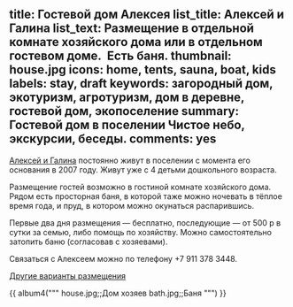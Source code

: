 title: Гостевой дом Алексея
list_title: Алексей и Галина
list_text: Размещение в отдельной комнате хозяйского дома или в отдельном гостевом доме.  Есть баня.
thumbnail: house.jpg
icons: home, tents, sauna, boat, kids
labels: stay, draft
keywords: загородный дом, экотуризм, агротуризм, дом в деревне, гостевой дом, экопоселение
summary: Гостевой дом в поселении Чистое небо, экскурсии, беседы.
comments: yes
---
[Алексей и Галина](/residents/lebedev/) постоянно живут в поселении с момента его основания в 2007 году.  Живут уже с 4 детьми дошкольного возраста.

Размещение гостей возможно в гостиной комнате хозяйского дома.  Рядом есть просторная баня, в которой таже можно ночевать в тёплое время года, и пруд, в котором можно окунаться распарившись.

Первые два дня размещения — бесплатно, последующие — от 500 р в сутки за семью, либо помощь по хозяйству.  Можно самостоятельно затопить баню (согласовав с хозяевами).

Связаться с Алексеем можно по телефону +7 911 378 3448.

[Другие варианты размещения](/stay/)

{{ album4("""
house.jpg;;Дом хозяев
bath.jpg;;Баня
""") }}
